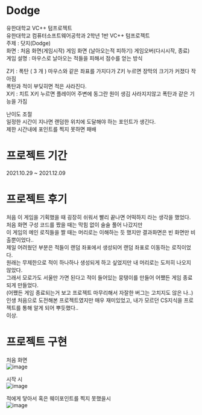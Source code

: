 # Dodge
유한대학교 VC++ 텀프로젝트  
유한대학교 컴퓨터소프트웨어공학과 2학년 1반 VC++ 텀프로젝트  
주제 : 닷지(Dodge)  
화면 : 처음 화면(게임시작) 게임 화면 (날아오는적 피하기) 게임오버(다시시작, 종료)  
게임 설명 : 마우스로 날아오는 적들을 피해서 점수를 얻는 방식  
   
Z키 : 폭탄 ( 3 개 ) 마우스와 같은 좌표를 가지다가 Z키 누르면 장막의 크기가 커졌다 작아짐  
       폭탄과 적이 부딪히면 적은 사라진다.  
X키 : 치트 X키 누르면 플레이어 주변에 동그란 원이 생김 사라지지않고 폭탄과 같은 기능을 가짐  
   
난이도 조절  
 일정한 시간이 지나면 랜덤한 위치에 도달해야 하는 포인트가 생긴다.  
 제한 시간내에 포인트를 찍지 못하면 패배  
  
# 프로젝트 기간  
2021.10.29 ~ 2021.12.09  
  
# 프로젝트 후기  
처음 이 게임을 기획했을 때 굉장히 쉬워서 빨리 끝나면 어떡하지 라는 생각을 했었다.  
처음 화면 구성 코드를 짰을 때는 막힘 없이 술술 풀어 나갔지만  
이 게임의 메인 로직들을 짤 때는 머리로는 이해하는 듯 했지만 결과화면은 빈 화면만 비출뿐이었다..  
제일 어려웠던 부분은 적들이 랜덤 좌표에서 생성되어 랜덤 좌표로 이동하는 로직이었다.  
원래는 무제한으로 적이 하나하나 생성되게 하고 싶었지만 내 머리로는 도저히 나오지 않았다.  
그래서 모로가도 서울만 가면 된다고 적이 들어있는 뭉탱이를 만들어 어쨌든 게임 종료되게 만들었다.  
(어쨌든 게임 종료되는거 보고 프로젝트 마무리해서 자잘한 버그는 고치지도 않은 나..)  
인생 처음으로 도전해본 프로젝트였지만 매우 재미있었고, 내가 모르던 CS지식을 프로젝트를 통해 알게 되어 뿌듯했다..  
이상.
  
# 프로젝트 구현
처음 화면  
![image](https://user-images.githubusercontent.com/67493361/147413578-fd4613bc-bc65-40cf-a8f6-44ac04f247e8.png)  
  
시작 시  
![image](https://user-images.githubusercontent.com/67493361/147413603-0c260ea0-9503-4bbe-9ce7-aa9cf6ffaf99.png)  
  
적에게 닿아서 혹은 웨이포인트를 찍지 못했을시  
![image](https://user-images.githubusercontent.com/67493361/147413621-4f107dfc-c92e-44ce-93fe-b6c7a069120b.png)  
